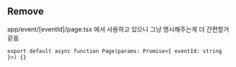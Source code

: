 ## Remove

app/event/[eventId]/page.tsx
에서 사용하고 있으니 그냥 명시해주는게 더 간편할거같음

```tsx
export default async function Page(params: Promise<{ eventId: string }>) {}
```
